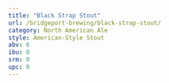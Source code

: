 ```yaml
---
title: "Black Strap Stout"
url: /bridgeport-brewing/black-strap-stout/
category: North American Ale
style: American-Style Stout
abv: 6
ibu: 0
srm: 0
upc: 0
---
```


